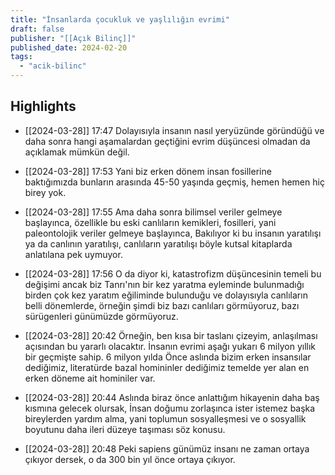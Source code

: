 ```yaml
---
title: "İnsanlarda çocukluk ve yaşlılığın evrimi"
draft: false
publisher: "[[Açık Bilinç]]"
published_date: 2024-02-20
tags:
  - "acik-bilinc"
---
```



## Highlights
* [[2024-03-28]] 17:47  Dolayısıyla insanın nasıl yeryüzünde göründüğü ve daha sonra hangi aşamalardan geçtiğini evrim düşüncesi olmadan da açıklamak mümkün değil.

* [[2024-03-28]] 17:53  Yani biz erken dönem insan fosillerine baktığımızda bunların arasında 45-50 yaşında geçmiş, hemen hemen hiç birey yok.

* [[2024-03-28]] 17:55  Ama daha sonra bilimsel veriler gelmeye başlayınca, özellikle bu eski canlıların kemikleri, fosilleri, yani paleontolojik veriler gelmeye başlayınca, Bakılıyor ki bu insanın yaratılışı ya da canlının yaratılışı, canlıların yaratılışı böyle kutsal kitaplarda anlatılana pek uymuyor.

* [[2024-03-28]] 17:56  O da diyor ki, katastrofizm düşüncesinin temeli bu değişimi ancak biz Tanrı'nın bir kez yaratma eyleminde bulunmadığı birden çok kez yaratım eğiliminde bulunduğu ve dolayısıyla canlıların belli dönemlerde, örneğin şimdi biz bazı canlıları görmüyoruz, bazı sürügenleri günümüzde görmüyoruz.

* [[2024-03-28]] 20:42  Örneğin, ben kısa bir taslanı çizeyim, anlaşılması açısından bu yararlı olacaktır. İnsanın evrimi aşağı yukarı 6 milyon yıllık bir geçmişte sahip. 6 milyon yılda Önce aslında bizim erken insansılar dediğimiz, literatürde bazal homininler dediğimiz temelde yer alan en erken döneme ait hominiler var.

* [[2024-03-28]] 20:44  Aslında biraz önce anlattığım hikayenin daha baş kısmına gelecek olursak, İnsan doğumu zorlaşınca ister istemez başka bireylerden yardım alma, yani toplumun sosyalleşmesi ve o sosyallik boyutunu daha ileri düzeye taşıması söz konusu.

* [[2024-03-28]] 20:48  Peki sapiens günümüz insanı ne zaman ortaya çıkıyor dersek, o da 300 bin yıl önce ortaya çıkıyor.

